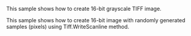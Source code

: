 This sample shows how to create 16-bit grayscale TIFF image.

This sample shows how to create 16-bit image with randomly generated samples (pixels) using Tiff.WriteScanline method.